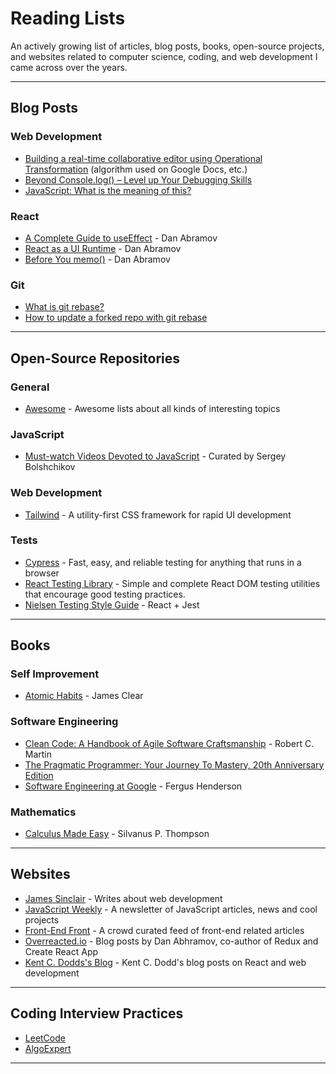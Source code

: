 # Reading Lists

An actively growing list of articles, blog posts, books, open-source projects, and websites related to computer science, coding, and web development I came across over the years.

---

## Blog Posts

### Web Development

- [Building a real-time collaborative editor using Operational Transformation](https://link.medium.com/Cx8SZnK2Peb) (algorithm used on Google Docs, etc.)
- [Beyond Console.log() – Level up Your Debugging Skills](https://www.sitepoint.com/beyond-console-log-level-up-your-debugging-skills/)
- [JavaScript: What is the meaning of this?](https://web.dev/javascript-this/)

### React

- [A Complete Guide to useEffect](https://overreacted.io/a-complete-guide-to-useeffect/) - Dan Abramov
- [React as a UI Runtime](https://overreacted.io/react-as-a-ui-runtime/) - Dan Abramov
- [Before You memo()](https://overreacted.io/before-you-memo/) - Dan Abramov

### Git

- [What is git rebase?](https://www.atlassian.com/git/tutorials/rewriting-history/git-rebase)
- [How to update a forked repo with git rebase](https://medium.com/@topspinj/how-to-git-rebase-into-a-forked-repo-c9f05e821c8a)

---

## Open-Source Repositories

### General

- [Awesome](https://github.com/sindresorhus/awesome) - Awesome lists about all kinds of interesting topics

### JavaScript

- [Must-watch Videos Devoted to JavaScript](https://github.com/bolshchikov/js-must-watch) - Curated by Sergey Bolshchikov

### Web Development

- [Tailwind](https://github.com/tailwindlabs/tailwindcss) - A utility-first CSS framework for rapid UI development
### Tests

- [Cypress](https://github.com/cypress-io/cypress) - Fast, easy, and reliable testing for anything that runs in a browser
- [React Testing Library](https://github.com/testing-library/react-testing-library) - Simple and complete React DOM testing utilities that encourage good testing practices.
- [Nielsen Testing Style Guide](https://github.com/nielsen-oss/docs/tree/master/javascript/testing) - React + Jest

---
## Books

### Self Improvement

- [Atomic Habits](https://www.amazon.com/gp/product/0735211299/) - James Clear

### Software Engineering

- [Clean Code: A Handbook of Agile Software Craftsmanship](https://www.amazon.com/Clean-Code-Handbook-Software-Craftsmanship/dp/0132350882) - Robert C. Martin
- [The Pragmatic Programmer: Your Journey To Mastery, 20th Anniversary Edition](https://www.amazon.com/Pragmatic-Programmer-journey-mastery-Anniversary/dp/0135957052)
- [Software Engineering at Google](https://arxiv.org/abs/1702.01715) - Fergus Henderson

### Mathematics

- [Calculus Made Easy](https://calculusmadeeasy.org) -  Silvanus P. Thompson

---

## Websites

- [James Sinclair](https://jrsinclair.com/) - Writes about web development
- [JavaScript Weekly](https://javascriptweekly.com/) - A newsletter of JavaScript articles, news and cool projects
- [Front-End Front](https://frontendfront.com/) - A crowd curated feed of front-end related articles
- [Overreacted.io](https://overreacted.io/) - Blog posts by Dan Abhramov, co-author of Redux and Create React App
- [Kent C. Dodds's Blog](https://kentcdodds.com/blog/) - Kent C. Dodd's blog posts on React and web development

---

## Coding Interview Practices

- [LeetCode](https://leetcode.com/)
- [AlgoExpert](https://www.algoexpert.io)

---

